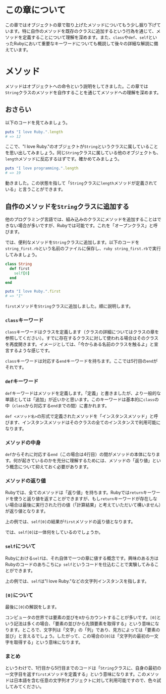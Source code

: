 # この章について

この章ではオブジェクトの章で取り上げたメソッドについてもう少し掘り下げています。特に自作のメソッドを既存のクラスに追加するという行為を通じて、メソッドを定義することについて理解を深めます。また、`class`や`def`、`self`といったRubyにおいて重要なキーワードについても概説して後々の詳細な解説に備えています。

# メソッド

メソッドはオブジェクトへの命令という説明をしてきました。この章では`String`クラスのメソッドを自作することを通じてメソッドへの理解を深めます。

## おさらい

以下のコードを見てみましょう。

```ruby
puts "I love Ruby.".length
# => 12
```

ここで、"I love Ruby."のオブジェクトが`String`というクラスに属していることを思い出してみましょう。同じ`String`クラスに属している他のオブジェクトも、`length`メソッドに反応するはずです。確かめてみましょう。

```ruby
puts "I love programming.".length
# => 19
```

動きました。この状態を指して「`String`クラスに`length`メソッドが定義されている」と言うことができます。

## 自作のメソッドを`String`クラスに追加する

他のプログラミング言語では、組み込みのクラスにメソッドを追加することはできない場合が多いですが、Rubyでは可能です。これを「オープンクラス」と呼びます。

では、便利なメソッドを`String`クラスに追加します。以下のコードを`string_first.rb`という名前のファイルに保存し、`ruby string_first.rb`で実行してみましょう。

```ruby
class String
  def first
    self[0]
  end
end

puts "I love Ruby.".first
# => "I"
```

`first`メソッドを`String`クラスに追加しました。順に説明します。

### `class`キーワード

`class`キーワードはクラスを定義します（クラスの詳細についてはクラスの章を参照してください）。すでに存在するクラスに対して使われる場合はそのクラスを再度開きます。イメージとしては、「今からある名前のクラスを触るよ」と宣言するような感じです。

`class`キーワードは対応する`end`キーワードを持ちます。ここでは5行目の`end`がそれです。

### `def`キーワード

`def`キーワードはメソッドを定義します。「定義」と書きましたが、より一般的な単語としては「追加」が近いかと思います。このキーワードは基本的に`class`の中（`class`から対応する`end`までの間）に書かれます。

`def <メソッド名>`の形式で定義されたメソッドを「インスタンスメソッド」と呼びます、インスタンスメソッドはそのクラスの全てのインスタンスで利用可能になります。

### メソッドの中身

`def`からそれに対応する`end`（この場合は4行目）の間がメソッドの本体になります。何が起きているのかを充分に理解するためには、メソッドの「返り値」という概念について抑えておく必要があります。

### メソッドの返り値

Rubyでは、全てのメソッドは「返り値」を持ちます。Rubyでは`return`キーワードを使うと返り値を返すことができますが、もし`return`キーワードが存在しない場合は最後に実行された行の値（「計算結果」と考えていただいて構いません）が返り値となります。

上の例では、`self[0]`の結果が`first`メソッドの返り値となります。

では、`self[0]`は一体何をしているのでしょうか。

### `self`について

Rubyにおける`self`は、それ自体で一つの章に値する概念です。興味のある方はRubyのコードのあちこちに`p self`というコードを仕込むことで実験してみることができます。

上の例では、`self`は"I love Ruby."などの文字列インスタンスを指します。

### `[0]`について

最後に`[0]`の解説をします。

コンピュータの世界では要素の並びを`0`からカウントすることが多いです。`[0]`という記法は多くの場合、「要素の並びから先頭要素を取得する」という意味になります。ところで、文字列は「文字」の「列」であり、見方によっては「要素の並び」と言えるでしょう。したがって、この場合の`[0]`は「文字列の最初の一文字を取得する」という意味になります。

### まとめ

というわけで、1行目から5行目までのコードは「`String`クラスに、自身の最初の一文字目を返す`first`メソッドを定義する」という意味になります。このメソッドは日本語を含む任意の文字列オブジェクトに対して利用可能ですので、色々試してみてください。
